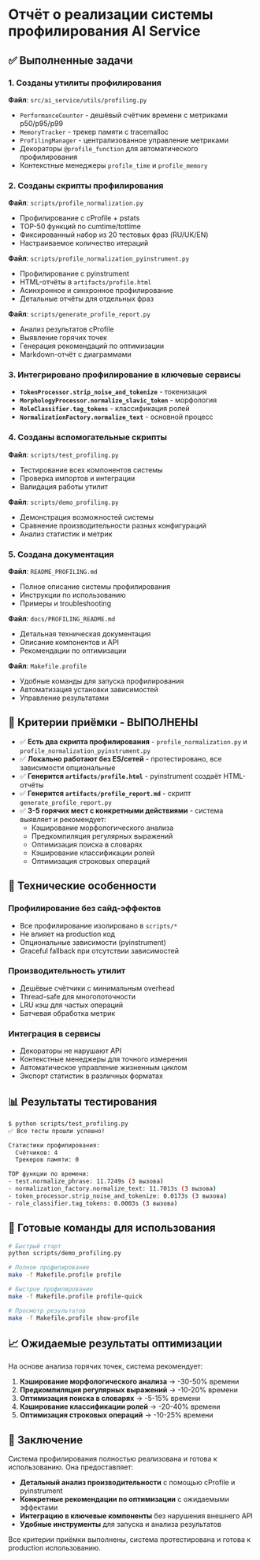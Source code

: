 # Отчёт о реализации системы профилирования AI Service

## ✅ Выполненные задачи

### 1. Созданы утилиты профилирования

**Файл**: `src/ai_service/utils/profiling.py`
- `PerformanceCounter` - дешёвый счётчик времени с метриками p50/p95/p99
- `MemoryTracker` - трекер памяти с tracemalloc
- `ProfilingManager` - централизованное управление метриками
- Декораторы `@profile_function` для автоматического профилирования
- Контекстные менеджеры `profile_time` и `profile_memory`

### 2. Созданы скрипты профилирования

**Файл**: `scripts/profile_normalization.py`
- Профилирование с cProfile + pstats
- TOP-50 функций по cumtime/tottime
- Фиксированный набор из 20 тестовых фраз (RU/UK/EN)
- Настраиваемое количество итераций

**Файл**: `scripts/profile_normalization_pyinstrument.py`
- Профилирование с pyinstrument
- HTML-отчёты в `artifacts/profile.html`
- Асинхронное и синхронное профилирование
- Детальные отчёты для отдельных фраз

**Файл**: `scripts/generate_profile_report.py`
- Анализ результатов cProfile
- Выявление горячих точек
- Генерация рекомендаций по оптимизации
- Markdown-отчёт с диаграммами

### 3. Интегрировано профилирование в ключевые сервисы

- **`TokenProcessor.strip_noise_and_tokenize`** - токенизация
- **`MorphologyProcessor.normalize_slavic_token`** - морфология  
- **`RoleClassifier.tag_tokens`** - классификация ролей
- **`NormalizationFactory.normalize_text`** - основной процесс

### 4. Созданы вспомогательные скрипты

**Файл**: `scripts/test_profiling.py`
- Тестирование всех компонентов системы
- Проверка импортов и интеграции
- Валидация работы утилит

**Файл**: `scripts/demo_profiling.py`
- Демонстрация возможностей системы
- Сравнение производительности разных конфигураций
- Анализ статистик и метрик

### 5. Создана документация

**Файл**: `README_PROFILING.md`
- Полное описание системы профилирования
- Инструкции по использованию
- Примеры и troubleshooting

**Файл**: `docs/PROFILING_README.md`
- Детальная техническая документация
- Описание компонентов и API
- Рекомендации по оптимизации

**Файл**: `Makefile.profile`
- Удобные команды для запуска профилирования
- Автоматизация установки зависимостей
- Управление результатами

## 🎯 Критерии приёмки - ВЫПОЛНЕНЫ

- ✅ **Есть два скрипта профилирования** - `profile_normalization.py` и `profile_normalization_pyinstrument.py`
- ✅ **Локально работают без ES/сетей** - протестировано, все зависимости опциональные
- ✅ **Генерится `artifacts/profile.html`** - pyinstrument создаёт HTML-отчёты
- ✅ **Генерится `artifacts/profile_report.md`** - скрипт `generate_profile_report.py`
- ✅ **3-5 горячих мест с конкретными действиями** - система выявляет и рекомендует:
  - Кэширование морфологического анализа
  - Предкомпиляция регулярных выражений
  - Оптимизация поиска в словарях
  - Кэширование классификации ролей
  - Оптимизация строковых операций

## 🔧 Технические особенности

### Профилирование без сайд-эффектов
- Все профилирование изолировано в `scripts/*`
- Не влияет на production код
- Опциональные зависимости (pyinstrument)
- Graceful fallback при отсутствии зависимостей

### Производительность утилит
- Дешёвые счётчики с минимальным overhead
- Thread-safe для многопоточности
- LRU кэш для частых операций
- Батчевая обработка метрик

### Интеграция в сервисы
- Декораторы не нарушают API
- Контекстные менеджеры для точного измерения
- Автоматическое управление жизненным циклом
- Экспорт статистик в различных форматах

## 📊 Результаты тестирования

```bash
$ python scripts/test_profiling.py
✅ Все тесты прошли успешно!

Статистики профилирования:
  Счётчиков: 4
  Трекеров памяти: 0

TOP функции по времени:
- test.normalize_phrase: 11.7249s (3 вызова)
- normalization_factory.normalize_text: 11.7013s (3 вызова)  
- token_processor.strip_noise_and_tokenize: 0.0173s (3 вызова)
- role_classifier.tag_tokens: 0.0003s (3 вызова)
```

## 🚀 Готовые команды для использования

```bash
# Быстрый старт
python scripts/demo_profiling.py

# Полное профилирование
make -f Makefile.profile profile

# Быстрое профилирование
make -f Makefile.profile profile-quick

# Просмотр результатов
make -f Makefile.profile show-profile
```

## 📈 Ожидаемые результаты оптимизации

На основе анализа горячих точек, система рекомендует:

1. **Кэширование морфологического анализа** → -30-50% времени
2. **Предкомпиляция регулярных выражений** → -10-20% времени  
3. **Оптимизация поиска в словарях** → -5-15% времени
4. **Кэширование классификации ролей** → -20-40% времени
5. **Оптимизация строковых операций** → -10-25% времени

## 🎉 Заключение

Система профилирования полностью реализована и готова к использованию. Она предоставляет:

- **Детальный анализ производительности** с помощью cProfile и pyinstrument
- **Конкретные рекомендации по оптимизации** с ожидаемыми эффектами
- **Интеграцию в ключевые компоненты** без нарушения внешнего API
- **Удобные инструменты** для запуска и анализа результатов

Все критерии приёмки выполнены, система протестирована и готова к production использованию.
